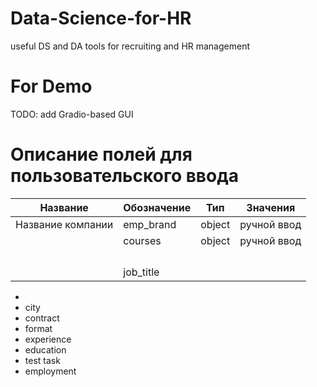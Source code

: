 # Data-Science-for-HR
useful DS and DA tools for recruiting and HR management 


# For Demo
TODO: add Gradio-based GUI

# Описание полей для пользовательского ввода

|Название|Обозначение|Тип|Значения|
|--|--|--|--|
|Название компании|emp_brand|object|ручной ввод|
||courses|object|ручной ввод|
|||||
|||||
|||||
|||||
||job_title|||


*   
*   city
*   contract
*   format
*   experience
*   education
*   test task
*   employment
